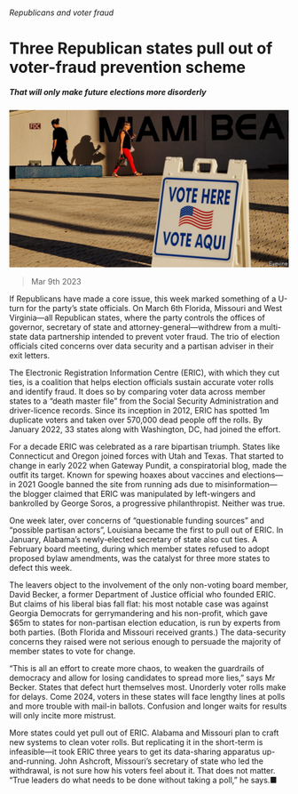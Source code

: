###### Republicans and voter fraud

# Three Republican states pull out of voter-fraud prevention scheme 

##### That will only make future elections more disorderly 

![image](images/20230311_USP503.jpg) 

> Mar 9th 2023 

If Republicans have made  a core issue, this week marked something of a U-turn for the party’s state officials. On March 6th Florida, Missouri and West Virginia—all Republican states, where the party controls the offices of governor, secretary of state and attorney-general—withdrew from a multi-state data partnership intended to prevent voter fraud. The trio of election officials cited concerns over data security and a partisan adviser in their exit letters. 

The Electronic Registration Information Centre (ERIC), with which they cut ties, is a coalition that helps election officials sustain accurate voter rolls and identify fraud. It does so by comparing voter data across member states to a “death master file” from the Social Security Administration and driver-licence records. Since its inception in 2012, ERIC has spotted 1m duplicate voters and taken over 570,000 dead people off the rolls. By January 2022, 33 states along with Washington, DC, had joined the effort. 

For a decade ERIC was celebrated as a rare bipartisan triumph. States like Connecticut and Oregon joined forces with Utah and Texas. That started to change in early 2022 when Gateway Pundit, a conspiratorial blog, made the outfit its target. Known for spewing hoaxes about vaccines and elections—in 2021 Google banned the site from running ads due to misinformation—the blogger claimed that ERIC was manipulated by left-wingers and bankrolled by George Soros, a progressive philanthropist. Neither was true.

One week later, over concerns of “questionable funding sources” and “possible partisan actors”, Louisiana became the first to pull out of ERIC. In January, Alabama’s newly-elected secretary of state also cut ties. A February board meeting, during which member states refused to adopt proposed bylaw amendments, was the catalyst for three more states to defect this week. 

The leavers object to the involvement of the only non-voting board member, David Becker, a former Department of Justice official who founded ERIC. But claims of his liberal bias fall flat: his most notable case was against Georgia Democrats for gerrymandering and his non-profit, which gave $65m to states for non-partisan election education, is run by experts from both parties. (Both Florida and Missouri received grants.) The data-security concerns they raised were not serious enough to persuade the majority of member states to vote for change. 

“This is all an effort to create more chaos, to weaken the guardrails of democracy and allow for losing candidates to spread more lies,” says Mr Becker. States that defect hurt themselves most. Unorderly voter rolls make for delays. Come 2024, voters in these states will face lengthy lines at polls and more trouble with mail-in ballots. Confusion and longer waits for results will only incite more mistrust. 

More states could yet pull out of ERIC. Alabama and Missouri plan to craft new systems to clean voter rolls. But replicating it in the short-term is infeasible—it took ERIC three years to get its data-sharing apparatus up-and-running. John Ashcroft, Missouri’s secretary of state who led the withdrawal, is not sure how his voters feel about it. That does not matter. “True leaders do what needs to be done without taking a poll,” he says.■



